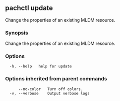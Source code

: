 ## pachctl update

Change the properties of an existing MLDM resource.

### Synopsis

Change the properties of an existing MLDM resource.

### Options

```
  -h, --help   help for update
```

### Options inherited from parent commands

```
      --no-color   Turn off colors.
  -v, --verbose    Output verbose logs
```


